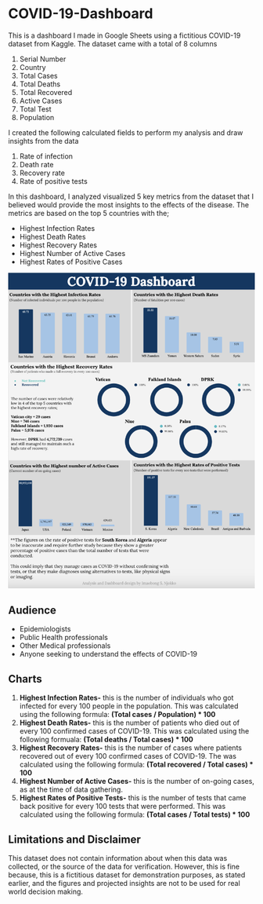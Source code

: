 # COVID-19-Dashboard
This is a dashboard I made in Google Sheets using a fictitious COVID-19 dataset from Kaggle. 
The dataset came with a total of 8 columns
1. Serial Number	
2. Country	
3. Total Cases	
4. Total Deaths	
5. Total Recovered	
6. Active Cases	
7. Total Test	
8. Population

I created the following calculated fields to perform my analysis and draw insights from the data
1. Rate of infection
2. Death rate
3. Recovery rate
4. Rate of positive tests


In this dashboard, I analyzed visualized 5 key metrics from the dataset that I believed would provide the most insights to the effects of the disease. The metrics are based on the top 5 countries with the;
- Highest Infection Rates
- Highest Death Rates
- Highest Recovery Rates
- Highest Number of Active Cases
- Highest Rates of Positive Cases

![](https://github.com/imanjokko/COVID-19-Dashboard/blob/main/dashboard.png)

## Audience
- Epidemiologists
- Public Health professionals
- Other Medical professionals
- Anyone seeking to understand the effects of COVID-19

## Charts
1. **Highest Infection Rates-** this is the number of individuals who got infected for every 100 people in the population. This was calculated using the following formula: **(Total cases / Population) * 100**
2. **Highest Death Rates-** this is the number of patients who died out of every 100 confirmed cases of COVID-19. This was calculated using the following formuala: **(Total deaths / Total cases) * 100**
3. **Highest Recovery Rates-** this is the number of cases where patients recovered out of every 100 confirmed cases of COVID-19. The was calculated using the following formula: **(Total recovered / Total cases) * 100**
4. **Highest Number of Active Cases-** this is the number of on-going cases, as at the time of data gathering.
5. **Highest Rates of Positive Tests-** this is the number of tests that came back positive for every 100 tests that were performed. This was calculated using the following formula: **(Total cases / Total tests) * 100**

## Limitations and Disclaimer
This dataset does not contain information about when this data was collected, or the source of the data for verification. However, this is fine because, this is a fictitious dataset for demonstration purposes, as stated earlier, and the figures and projected insights are not to be used for real world decision making.
